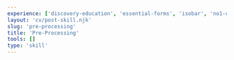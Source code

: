 ```yaml
---
experience: ['discovery-education', 'essential-forms', 'isobar', 'no1-cooperative']
layout: 'cv/post-skill.njk'
slug: 'pre-processing'
title: 'Pre-Processing'
tools: []
type: 'skill'
---
```

